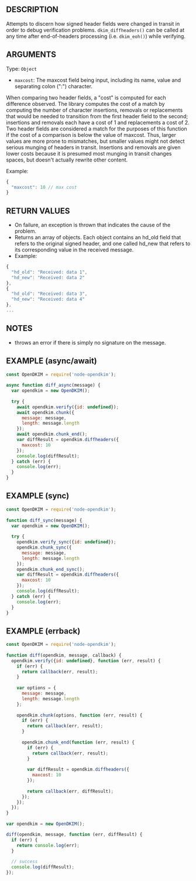 ## DESCRIPTION
Attempts to discern how signed header fields were changed in transit in order to debug verification problems.
`dkim_diffheaders()` can be called at any time after end-of-headers processing (i.e. `dkim_eoh()`) while verifying.

## ARGUMENTS

Type: `Object`
- `maxcost`: The maxcost field being input, including its name, value and separating colon (":") character.

When comparing two header fields, a "cost" is computed for each difference observed. The library computes the cost of a match by computing the number of character insertions, removals or replacements that would be needed to transition from the first header field to the second; insertions and removals each have a cost of 1 and replacements a cost of 2. Two header fields are considered a match for the purposes of this function if the cost of a comparison is below the value of maxcost. Thus, larger values are more prone to mismatches, but smaller values might not detect serious munging of headers in transit. Insertions and removals are given lower costs because it is presumed most munging in transit changes spaces, but doesn't actually rewrite other content.

Example: 

```js
{
  "maxcost": 10 // max cost 
}
```



## RETURN VALUES
* On failure, an exception is thrown that indicates the cause of the problem.
* Returns an array of objects. Each object contains an hd_old field that refers to the original signed header, and one called hd_new that refers to its corresponding value in the received message.
* Example:
```js
{
  "hd_old": "Received: data 1",
  "hd_new": "Received: data 2"
},
{
  "hd_old": "Received: data 3",
  "hd_new": "Received: data 4"
},
...

```

## NOTES
* throws an error if there is simply no signature on the message.

## EXAMPLE (async/await)                                                                                 
                                                                                                         
```js                                                                                                    
const OpenDKIM = require('node-opendkim');                                                               
                                                                                                         
async function diff_async(message) {                                                                         
  var opendkim = new OpenDKIM();                                                                         
                                                                                                         
  try {                                                                                                  
    await opendkim.verify({id: undefined});                                                              
    await opendkim.chunk({                                                                               
      message: message,                                                                                  
      length: message.length                                                                             
    });                                                                                                  
    await opendkim.chunk_end();                                                                          
    var diffResult = opendkim.diffheaders({
      maxcost: 10
    });                                                           
    console.log(diffResult);                                                                                             
  } catch (err) {                                                                                                                             
    console.log(err);                                                                                    
  }                                                                                                      
}                                                                                                        
```                                                                                                      
                                                                                                         
## EXAMPLE (sync)                                                                                        
                                                                                                         
```js                                                                                                    
const OpenDKIM = require('node-opendkim');                                                               
                                                                                                         
function diff_sync(message) {                                                                          
  var opendkim = new OpenDKIM();                                                                         
                                                                                                         
  try {                                                                                                  
    opendkim.verify_sync({id: undefined});                                                               
    opendkim.chunk_sync({                                                                                
      message: message,                                                                                  
      length: message.length                                                                             
    });                                                                                                  
    opendkim.chunk_end_sync();                                                                           
    var diffResult = opendkim.diffheaders({
      maxcost: 10
    });                         
    console.log(diffResult);                                            
  } catch (err) {                                  
    console.log(err);                                                                                    
  }                                                                                                      
}                                                                                                        
```
## EXAMPLE (errback)                                                                                     
                                                                                                         
```js                                                                                                    
const OpenDKIM = require('node-opendkim');                                                               
                                                                                                         
function diff(opendkim, message, callback) {                                                                                                      
  opendkim.verify({id: undefined}, function (err, result) {                                              
    if (err) {                                                                                           
      return callback(err, result);                                                                      
    }                                                                                                    
                                                                                                         
    var options = {                                                                                      
      message: message,                                                                                  
      length: message.length                                                                             
    };                                                                                                   
                                                                                                         
    opendkim.chunk(options, function (err, result) {                                                     
      if (err) {                                                                                         
        return callback(err, result);                                                                    
      }                                                                                                  
                                                                                                         
      opendkim.chunk_end(function (err, result) {                                                        
        if (err) {                                                                                       
          return callback(err, result);                                                                  
        }                                                                                                
                                                                                                         
        var diffResult = opendkim.diffheaders({
          maxcost: 10
        });                                                       
                                                                                                         
        return callback(err, diffResult);                                                                  
      });                                                                                                
    });                                                                                                  
  });                                                                                                    
}
                                                                                                        
var opendkim = new OpenDKIM();

diff(opendkim, message, function (err, diffResult) {                                                               
  if (err) {                                                                                             
    return console.log(err);                                                                                              
  }                                                                                                      
                                                                                                         
  // success                                                                                             
  console.log(diffResult);                                            
});